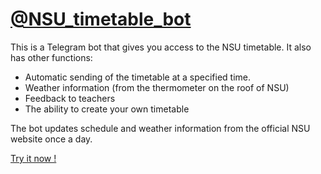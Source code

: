 # [@NSU_timetable_bot](https://t.me/NSU_timetable_bot)
This is a Telegram bot that gives you access to the NSU timetable. It also has other functions: 
- Automatic sending of the timetable at a specified time.
- Weather information (from the thermometer on the roof of NSU)
- Feedback to teachers
- The ability to create your own timetable

The bot updates schedule and weather information from the official NSU website once a day.

[Try it now !](https://t.me/NSU_timetable_bot)
